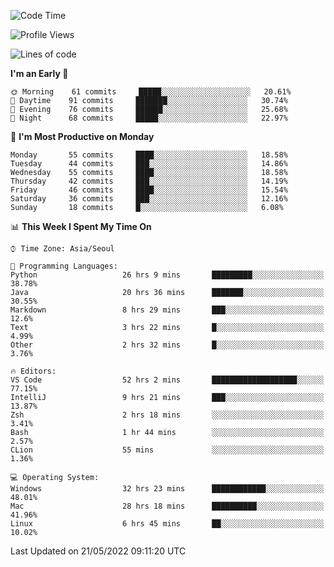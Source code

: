 <!--START_SECTION:waka-->
![Code Time](http://img.shields.io/badge/Code%20Time-548%20hrs%2018%20mins-blue)

![Profile Views](http://img.shields.io/badge/Profile%20Views-18-blue)

![Lines of code](https://img.shields.io/badge/From%20Hello%20World%20I%27ve%20Written-1%20Million%20lines%20of%20code-blue)

**I'm an Early 🐤** 

```text
🌞 Morning    61 commits     █████░░░░░░░░░░░░░░░░░░░░   20.61% 
🌆 Daytime    91 commits     ███████░░░░░░░░░░░░░░░░░░   30.74% 
🌃 Evening    76 commits     ██████░░░░░░░░░░░░░░░░░░░   25.68% 
🌙 Night      68 commits     █████░░░░░░░░░░░░░░░░░░░░   22.97%

```
📅 **I'm Most Productive on Monday** 

```text
Monday       55 commits     ████░░░░░░░░░░░░░░░░░░░░░   18.58% 
Tuesday      44 commits     ███░░░░░░░░░░░░░░░░░░░░░░   14.86% 
Wednesday    55 commits     ████░░░░░░░░░░░░░░░░░░░░░   18.58% 
Thursday     42 commits     ███░░░░░░░░░░░░░░░░░░░░░░   14.19% 
Friday       46 commits     ████░░░░░░░░░░░░░░░░░░░░░   15.54% 
Saturday     36 commits     ███░░░░░░░░░░░░░░░░░░░░░░   12.16% 
Sunday       18 commits     █░░░░░░░░░░░░░░░░░░░░░░░░   6.08%

```


📊 **This Week I Spent My Time On** 

```text
⌚︎ Time Zone: Asia/Seoul

💬 Programming Languages: 
Python                   26 hrs 9 mins       █████████░░░░░░░░░░░░░░░░   38.78% 
Java                     20 hrs 36 mins      ███████░░░░░░░░░░░░░░░░░░   30.55% 
Markdown                 8 hrs 29 mins       ███░░░░░░░░░░░░░░░░░░░░░░   12.6% 
Text                     3 hrs 22 mins       █░░░░░░░░░░░░░░░░░░░░░░░░   4.99% 
Other                    2 hrs 32 mins       █░░░░░░░░░░░░░░░░░░░░░░░░   3.76%

🔥 Editors: 
VS Code                  52 hrs 2 mins       ███████████████████░░░░░░   77.15% 
IntelliJ                 9 hrs 21 mins       ███░░░░░░░░░░░░░░░░░░░░░░   13.87% 
Zsh                      2 hrs 18 mins       ░░░░░░░░░░░░░░░░░░░░░░░░░   3.41% 
Bash                     1 hr 44 mins        ░░░░░░░░░░░░░░░░░░░░░░░░░   2.57% 
CLion                    55 mins             ░░░░░░░░░░░░░░░░░░░░░░░░░   1.36%

💻 Operating System: 
Windows                  32 hrs 23 mins      ████████████░░░░░░░░░░░░░   48.01% 
Mac                      28 hrs 18 mins      ██████████░░░░░░░░░░░░░░░   41.96% 
Linux                    6 hrs 45 mins       ██░░░░░░░░░░░░░░░░░░░░░░░   10.02%

```


 Last Updated on 21/05/2022 09:11:20 UTC
<!--END_SECTION:waka-->
